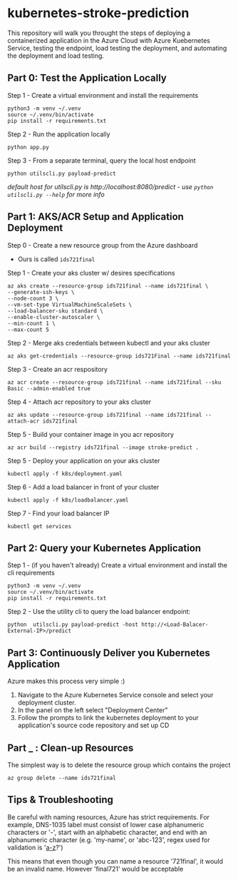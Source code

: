 # kubernetes-stroke-prediction
This repository will walk you throught the steps of deploying a containerized application in the Azure Cloud with Azure Kuebernetes Service, testing the endpoint, load testing the deployment, and automating the deployment and load testing.

## Part 0: Test the Application Locally
Step 1 - Create a virtual environment and install the requirements
```
python3 -m venv ~/.venv
source ~/.venv/bin/activate
pip install -r requirements.txt
```

Step 2 - Run the application locally
```
python app.py
```

Step 3 - From a separate terminal, query the local host endpoint
```
python utilscli.py payload-predict
```
*default host for utilscli.py is http://localhost:8080/predict - use `python utilscli.py --help` for more info*

## Part 1: AKS/ACR Setup and Application Deployment 
Step 0 - Create a new resource group from the Azure dashboard 
* Ours is called `ids721final`

Step 1 - Create your aks cluster w/ desires specifications
```
az aks create --resource-group ids721final --name ids721final \
--generate-ssh-keys \
--node-count 3 \
--vm-set-type VirtualMachineScaleSets \
--load-balancer-sku standard \
--enable-cluster-autoscaler \
--min-count 1 \
--max-count 5
```

Step 2 - Merge aks credentials between kubectl and your aks cluster
```
az aks get-credentials --resource-group ids721Final --name ids721final
```

Step 3 - Create an acr respository
```
az acr create --resource-group ids721final --name ids721final --sku Basic --admin-enabled true
```

Step 4 - Attach acr repository to your aks cluster
```
az aks update --resource-group ids721final --name ids721final --attach-acr ids721final
```

Step 5 - Build your container image in you acr repository
```
az acr build --registry ids721final --image stroke-predict .
```

Step 5 - Deploy your application on your aks cluster
```
kubectl apply -f k8s/deployment.yaml
```

Step 6 - Add a load balancer in front of your cluster
```
kubectl apply -f k8s/loadbalancer.yaml
```

Step 7 - Find your load balancer IP
```
kubectl get services
```

## Part 2: Query your Kubernetes Application
Step 1 - (if you haven't already) Create a virtual environment and install the cli requirements
```
python3 -m venv ~/.venv
source ~/.venv/bin/activate
pip install -r requirements.txt
```

Step 2 - Use the utility cli to query the load balancer endpoint:
```
python  utilscli.py payload-predict -host http://<Load-Balacer-External-IP>/predict
```

## Part 3: Continuously Deliver you Kubernetes Application
Azure makes this process very simple :)  

1. Navigate to the Azure Kubernetes Service console and select your deployment cluster.  
2. In the panel on the left select "Deployment Center"  
3. Follow the prompts to link the kubernetes deployment to your application's source code repository and set up CD

## Part _ : Clean-up Resources
The simplest way is to delete the resource group which contains the project
```
az group delete --name ids721final
```

## Tips & Troubleshooting

Be careful with naming resources, Azure has strict requirements. For example, DNS-1035 label must consist of lower case alphanumeric characters or '-', start with an alphabetic character, and end with an alphanumeric character (e.g. 'my-name',  or 'abc-123', regex used for validation is '[a-z]([-a-z0-9]*[a-z0-9])?')

This means that even though you can name a resource '721final', it would be an invalid name. However 'final721' would be acceptable
